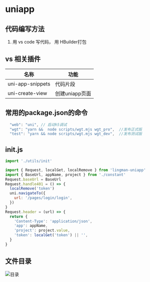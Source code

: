 # uniapp

## 代码编写方法

1. 用 vs code 写代码， 用 HBuilder打包

## vs 相关插件

|名称|功能|
|--|--|
|uni-app-snippets|代码片段|
|uni-create-view|创建uniapp页面|

## 常用的package.json的命令

```js
  "web": "uni", // 启动h5调试
  "wgt": "yarn &&  node scripts/wgt.mjs wgt_pro",  //发布正式版
  "test": "yarn && node scripts/wgt.mjs wgt_dev",  //发布测试版
```

## init.js

```js
import './utils/init'
```

```js
import { Request, localGet, localRemove } from 'lingman-uniapp'
import { BaseUrl, appName, project } from './constant'
Request.baseUrl = BaseUrl
Request.handle401 = () => {
  localRemove('token')
  uni.navigateTo({
    url: '/pages/login/login',
  })
}
Request.header = (url) => {
  return {
    'Content-Type': 'application/json',
    'app': appName,
    'project': project.value,
    'token': localGet('token') || '',
  }
}

```

## 文件目录

![目录](/public/static/images/uniapp/filemenu.png)
